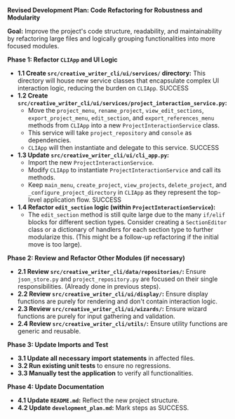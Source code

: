 **Revised Development Plan: Code Refactoring for Robustness and Modularity**

**Goal:** Improve the project's code structure, readability, and maintainability by refactoring large files and logically grouping functionalities into more focused modules.

**Phase 1: Refactor `CLIApp` and UI Logic**

*   **1.1 Create `src/creative_writer_cli/ui/services/` directory:** This directory will house new service classes that encapsulate complex UI interaction logic, reducing the burden on `CLIApp`. SUCCESS
*   **1.2 Create `src/creative_writer_cli/ui/services/project_interaction_service.py`:**
    *   Move the `project_menu`, `rename_project`, `view_edit_sections`, `export_project_menu`, `edit_section`, and `export_references_menu` methods from `CLIApp` into a new `ProjectInteractionService` class.
    *   This service will take `project_repository` and `console` as dependencies.
    *   `CLIApp` will then instantiate and delegate to this service. SUCCESS
*   **1.3 Update `src/creative_writer_cli/ui/cli_app.py`:**
    *   Import the new `ProjectInteractionService`.
    *   Modify `CLIApp` to instantiate `ProjectInteractionService` and call its methods.
    *   Keep `main_menu`, `create_project`, `view_projects`, `delete_project`, and `_configure_project_directory` in `CLIApp` as they represent the top-level application flow. SUCCESS
*   **1.4 Refactor `edit_section` logic (within `ProjectInteractionService`):**
    *   The `edit_section` method is still quite large due to the many `if/elif` blocks for different section types. Consider creating a `SectionEditor` class or a dictionary of handlers for each section type to further modularize this. (This might be a follow-up refactoring if the initial move is too large).

**Phase 2: Review and Refactor Other Modules (if necessary)**

*   **2.1 Review `src/creative_writer_cli/data/repositories/`:** Ensure `json_store.py` and `project_repository.py` are focused on their single responsibilities. (Already done in previous steps).
*   **2.2 Review `src/creative_writer_cli/ui/display/`:** Ensure display functions are purely for rendering and don't contain interaction logic.
*   **2.3 Review `src/creative_writer_cli/ui/wizards/`:** Ensure wizard functions are purely for input gathering and validation.
*   **2.4 Review `src/creative_writer_cli/utils/`:** Ensure utility functions are generic and reusable.

**Phase 3: Update Imports and Test**

*   **3.1 Update all necessary import statements** in affected files.
*   **3.2 Run existing unit tests** to ensure no regressions.
*   **3.3 Manually test the application** to verify all functionalities.

**Phase 4: Update Documentation**

*   **4.1 Update `README.md`:** Reflect the new project structure.
*   **4.2 Update `development_plan.md`:** Mark steps as SUCCESS.